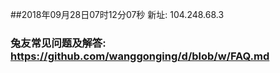 ##2018年09月28日07时12分07秒 新址: 104.248.68.3
### 兔友常见问题及解答: https://github.com/wanggonging/d/blob/w/FAQ.md
